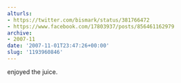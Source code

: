 ```yaml
---
alturls:
- https://twitter.com/bismark/status/381766472
- https://www.facebook.com/17803937/posts/856461162979
archive:
- 2007-11
date: '2007-11-01T23:47:26+00:00'
slug: '1193960846'
---
```


enjoyed the juice.

